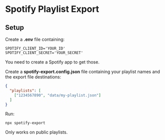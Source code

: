 # Spotify Playlist Export

## Setup

Create a **.env** file containing:
```env
SPOTIFY_CLIENT_ID='YOUR_ID'
SPOTIFY_CLIENT_SECRET='YOUR_SECRET'
```
You need to create a Spotify app to get those.

Create a **spotify-export.config.json** file containing your playlist names and the export file destinations:
```json
{
  "playlists": [
    ["1234567890", "data/my-playlist.json"]
  ]
}
```

Run:
```
npx spotify-export
```

Only works on public playlists.
